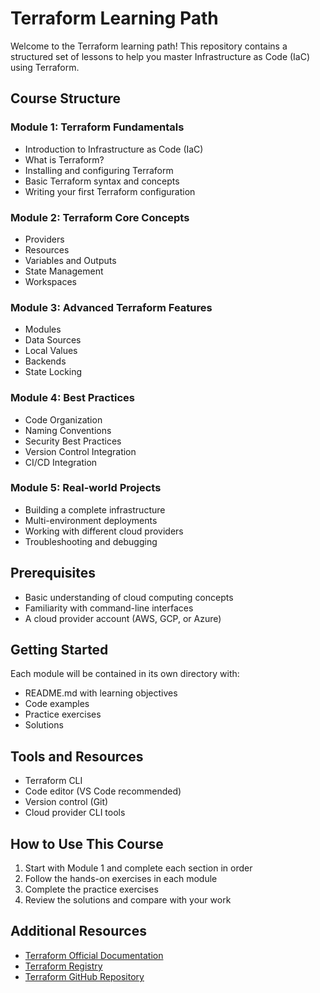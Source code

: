 # Terraform Learning Path

Welcome to the Terraform learning path! This repository contains a structured set of lessons to help you master Infrastructure as Code (IaC) using Terraform.

## Course Structure

### Module 1: Terraform Fundamentals
- Introduction to Infrastructure as Code (IaC)
- What is Terraform?
- Installing and configuring Terraform
- Basic Terraform syntax and concepts
- Writing your first Terraform configuration

### Module 2: Terraform Core Concepts
- Providers
- Resources
- Variables and Outputs
- State Management
- Workspaces

### Module 3: Advanced Terraform Features
- Modules
- Data Sources
- Local Values
- Backends
- State Locking

### Module 4: Best Practices
- Code Organization
- Naming Conventions
- Security Best Practices
- Version Control Integration
- CI/CD Integration

### Module 5: Real-world Projects
- Building a complete infrastructure
- Multi-environment deployments
- Working with different cloud providers
- Troubleshooting and debugging

## Prerequisites
- Basic understanding of cloud computing concepts
- Familiarity with command-line interfaces
- A cloud provider account (AWS, GCP, or Azure)

## Getting Started
Each module will be contained in its own directory with:
- README.md with learning objectives
- Code examples
- Practice exercises
- Solutions

## Tools and Resources
- Terraform CLI
- Code editor (VS Code recommended)
- Version control (Git)
- Cloud provider CLI tools

## How to Use This Course
1. Start with Module 1 and complete each section in order
2. Follow the hands-on exercises in each module
3. Complete the practice exercises
4. Review the solutions and compare with your work

## Additional Resources
- [Terraform Official Documentation](https://www.terraform.io/docs)
- [Terraform Registry](https://registry.terraform.io/)
- [Terraform GitHub Repository](https://github.com/hashicorp/terraform) 